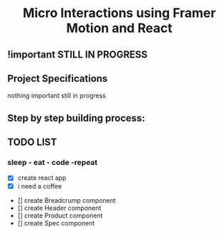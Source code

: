 <h1 align="center">
  Micro Interactions using Framer Motion and React
</h1>

## !important STILL IN PROGRESS


## Project Specifications

nothing important still in progress 

## Step by step building process:

## TODO LIST
### sleep - eat - code -repeat
 - [X] create react app
 - [X] i need a coffee
 - [] create Breadcrump component
 - [] create Header component
 - [] create Product component
 - [] create Spec component

